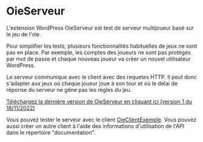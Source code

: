 # OieServeur

L'extension WordPress OieServeur est test de serveur multijoueur basé sur le jeu de l'oie.

Pour simplifier les tests, plusieurs fonctionnalités habituelles de jeux ne sont pas en place. Par exemple, les comptes des joueurs ne sont pas protégés par mot de passe et chaque nouveau joueur va créer un nouvel utilisateur WordPress.

Le serveur communique avec le client avec des requetes HTTP. Il peut donc s'adapter aux jeux où chaque joueur joue à son tour et où le délai de réponse du serveur ne gêne pas les règles du jeu.

[Téléchargez la dernière version de OieServeur en cliquant ici (version 1 du 18/11/2022)](https://github.com/m2589972/OieServeur/releases/download/v1/OieServeur.1.zip)

Vous pouvez tester le serveur avec le client [OieClientExemple](https://github.com/m2589972/OieClientExemple/). Vous pouvez aussi créer un autre client à l'aide des informations d'utilisation de l'API dans le répertoire "documentation".
